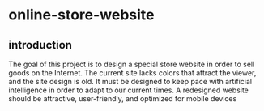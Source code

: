 # online-store-website
## introduction

The goal of this project is to design a special store website in order to sell goods on the Internet. The current site lacks colors that attract the viewer, and the site design is old. It must be designed to keep pace with artificial intelligence in order to adapt to our current times. A redesigned website should be attractive, user-friendly, and optimized for mobile devices

